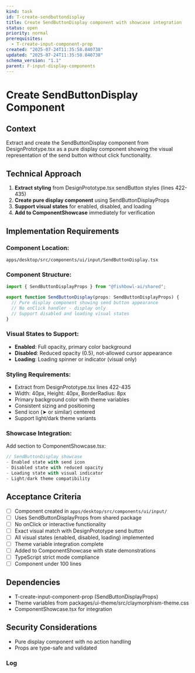 ```yaml
---
kind: task
id: T-create-sendbuttondisplay
title: Create SendButtonDisplay component with showcase integration
status: open
priority: normal
prerequisites:
  - T-create-input-component-prop
created: "2025-07-24T11:35:58.840738"
updated: "2025-07-24T11:35:58.840738"
schema_version: "1.1"
parent: F-input-display-components
---
```


# Create SendButtonDisplay Component

## Context

Extract and create the SendButtonDisplay component from DesignPrototype.tsx as a pure display component showing the visual representation of the send button without click functionality.

## Technical Approach

1. **Extract styling** from DesignPrototype.tsx sendButton styles (lines 422-435)
2. **Create pure display component** using SendButtonDisplayProps
3. **Support visual states** for enabled, disabled, and loading
4. **Add to ComponentShowcase** immediately for verification

## Implementation Requirements

### Component Location:

`apps/desktop/src/components/ui/input/SendButtonDisplay.tsx`

### Component Structure:

```typescript
import { SendButtonDisplayProps } from "@fishbowl-ai/shared";

export function SendButtonDisplay(props: SendButtonDisplayProps) {
  // Pure display component showing send button appearance
  // No onClick handler - display only
  // Support disabled and loading visual states
}
```

### Visual States to Support:

- **Enabled**: Full opacity, primary color background
- **Disabled**: Reduced opacity (0.5), not-allowed cursor appearance
- **Loading**: Loading spinner or indicator (visual only)

### Styling Requirements:

- Extract from DesignPrototype.tsx lines 422-435
- Width: 40px, Height: 40px, BorderRadius: 8px
- Primary background color with theme variables
- Consistent sizing and positioning
- Send icon (➤ or similar) centered
- Support light/dark theme variants

### Showcase Integration:

Add section to ComponentShowcase.tsx:

```typescript
// SendButtonDisplay showcase
- Enabled state with send icon
- Disabled state with reduced opacity
- Loading state with visual indicator
- Light/dark theme compatibility
```

## Acceptance Criteria

- [ ] Component created in `apps/desktop/src/components/ui/input/`
- [ ] Uses SendButtonDisplayProps from shared package
- [ ] No onClick or interactive functionality
- [ ] Exact visual match with DesignPrototype send button
- [ ] All visual states (enabled, disabled, loading) implemented
- [ ] Theme variable integration complete
- [ ] Added to ComponentShowcase with state demonstrations
- [ ] TypeScript strict mode compliance
- [ ] Component under 100 lines

## Dependencies

- T-create-input-component-prop (SendButtonDisplayProps)
- Theme variables from packages/ui-theme/src/claymorphism-theme.css
- ComponentShowcase.tsx for integration

## Security Considerations

- Pure display component with no action handling
- Props are type-safe and validated

### Log
